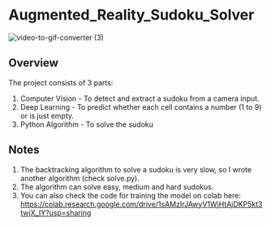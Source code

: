 # Augmented_Reality_Sudoku_Solver

![video-to-gif-converter (3)](https://user-images.githubusercontent.com/58707157/85078298-6ab25580-b1c4-11ea-80ce-209a2c520727.gif)

## Overview
The project consists of 3 parts:
  1. Computer Vision - To detect and extract a sudoku from a camera input.
  2. Deep Learning - To predict whether each cell contains a number (1 to 9) or is just empty.
  3. Python Algorithm - To solve the sudoku
  
 ## Notes
  1. The backtracking algorithm to solve a sudoku is very slow, so I wrote another algorithm (check solve.py).
  2. The algorithm can solve easy, medium and hard sudokus.
  3. You can also check the code for training the model on colab here:
    https://colab.research.google.com/drive/1sAMzIrJAwyV1WjHtAjDKP5kt3twjX_IY?usp=sharing
